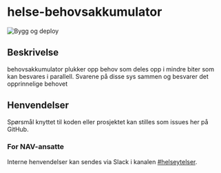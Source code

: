 # helse-behovsakkumulator

![Bygg og deploy](https://github.com/navikt/helse-behovsakkumulator/workflows/Bygg%20og%20deploy/badge.svg)

## Beskrivelse

behovsakkumulator plukker opp behov som deles opp i mindre biter som kan besvares i parallell.
Svarene på disse sys sammen og besvarer det opprinnelige behovet

## Henvendelser

Spørsmål knyttet til koden eller prosjektet kan stilles som issues her på GitHub.

### For NAV-ansatte

Interne henvendelser kan sendes via Slack i kanalen [#helseytelser](https://nav-it.slack.com/archives/CD1KVMPJ6).
